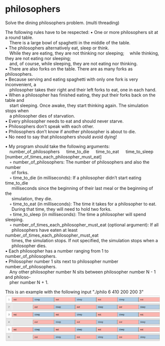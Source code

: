 # philosophers
Solve the dining philosophers problem. (multi threading)

The following rules have to be respected:
• One or more philosophers sit at a round table.  
&emsp;There is a large bowl of spaghetti in the middle of the table.  
• The philosophers alternatively eat, sleep or think.  
&emsp;While they are eating, they are not thinking nor sleeping;
&emsp;while thinking, they are not eating nor sleeping;  
&emsp;and, of course, while sleeping, they are not eating nor thinking.  
• There are also forks on the table. There are as many forks as philosophers.  
• Because serving and eating spaghetti with only one fork is very inconvenient, a  
&emsp;philosopher takes their right and their left forks to eat, one in each hand.  
• When a philosopher has finished eating, they put their forks back on the table and  
&emsp;start sleeping. Once awake, they start thinking again. The simulation stops when  
&emsp;a philosopher dies of starvation.  
• Every philosopher needs to eat and should never starve.  
• Philosophers don’t speak with each other.  
• Philosophers don’t know if another philosopher is about to die.  
• No need to say that philosophers should avoid dying!  

• My program should take the following arguments:  
&emsp;number_of_philosophers &emsp; time_to_die &emsp; time_to_eat &emsp; time_to_sleep &emsp; [number_of_times_each_philosopher_must_eat]  
&emsp;◦ number_of_philosophers: The number of philosophers and also the number  
&ensp;&emsp;of forks.  
&emsp;◦ time_to_die (in milliseconds): If a philosopher didn’t start eating time_to_die  
&ensp;&emsp;milliseconds since the beginning of their last meal or the beginning of the  
&ensp;&emsp;simulation, they die.  
&emsp;◦ time_to_eat (in milliseconds): The time it takes for a philosopher to eat.  
&ensp;&emsp;During that time, they will need to hold two forks.  
&emsp;◦ time_to_sleep (in milliseconds): The time a philosopher will spend sleeping.  
&emsp;◦ number_of_times_each_philosopher_must_eat (optional argument): If all  
&ensp;&emsp;philosophers have eaten at least number_of_times_each_philosopher_must_eat  
&ensp;&emsp;times, the simulation stops. If not specified, the simulation stops when a  
&ensp;&emsp;philosopher dies.  
• Each philosopher has a number ranging from 1 to number_of_philosophers.  
• Philosopher number 1 sits next to philosopher number number_of_philosophers.  
&emsp;Any other philosopher number N sits between philosopher number N - 1 and philoso-  
&emsp;pher number N + 1.  

This is an example with the following input "./philo 6 410 200 200 3"  
![push_swap](https://github.com/cyberKev42/philosophers/blob/main/philosophers_cycle.png)
